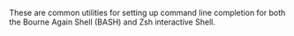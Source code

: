 These are common utilities for setting up command line completion for both the Bourne Again Shell (BASH) and Zsh interactive Shell.
